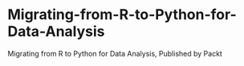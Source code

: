 # Migrating-from-R-to-Python-for-Data-Analysis
Migrating from R to Python for Data Analysis, Published by Packt
